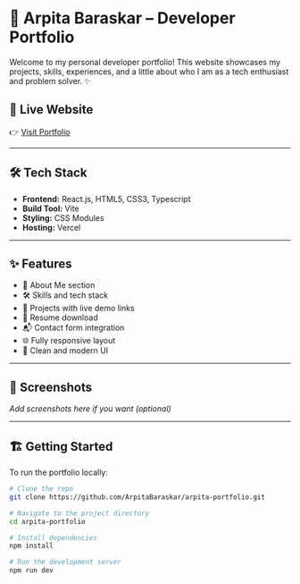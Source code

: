 # 💼 Arpita Baraskar – Developer Portfolio

Welcome to my personal developer portfolio! This website showcases my projects, skills, experiences, and a little about who I am as a tech enthusiast and problem solver. ✨

## 🔗 Live Website

👉 [Visit Portfolio](https://arpita-portfolio-theta.vercel.app)

---

## 🛠️ Tech Stack

- **Frontend:** React.js, HTML5, CSS3, Typescript
- **Build Tool:** Vite
- **Styling:** CSS Modules 
- **Hosting:** Vercel

---

## ✨ Features

- 📄 About Me section
- 🛠️ Skills and tech stack
- 🚀 Projects with live demo links
- 📜 Resume download
- 📬 Contact form integration
- 🌐 Fully responsive layout
- 🎨 Clean and modern UI

---

## 📸 Screenshots

_Add screenshots here if you want (optional)_

---

## 🏗️ Getting Started

To run the portfolio locally:

```bash
# Clone the repo
git clone https://github.com/ArpitaBaraskar/arpita-portfolio.git

# Navigate to the project directory
cd arpita-portfolio

# Install dependencies
npm install

# Run the development server
npm run dev
